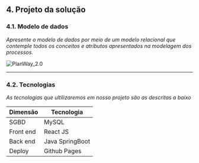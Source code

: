 ## 4. Projeto da solução

### 4.1. Modelo de dados

_Apresente o modelo de dados por meio de um modelo relacional que contemple todos os conceitos e atributos apresentados na modelagem dos processos._ 

![PlanWay_2.0](https://github.com/user-attachments/assets/d7eadfb7-c3f6-402d-903e-070b8ef14ca8)

---

### 4.2. Tecnologias

_As tecnologias que ultilizaremos em nosso projeto são as descritas a baixo_

| **Dimensão**   | **Tecnologia**  |
| ---            | ---             |
| SGBD           | MySQL           |
| Front end      | React JS        |
| Back end       | Java SpringBoot |
| Deploy         | Github Pages    |

